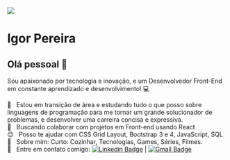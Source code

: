 <img width="auto" src="https://github.com/tgmarinho/tgmarinho/blob/master/banner.png">


# Igor Pereira

## Olá pessoal 👋
Sou apaixonado por tecnologia e inovação, e um Desenvolvedor Front-End em constante aprendizado e desenvolvimento! :computer:

 :rocket:  &nbsp; Estou em transição de área e estudando tudo o que posso sobre linguagens de programação para me tornar um grande solucionador de problemas, e desenvolver uma carreira concisa e expressiva.
 <br/> :purple_heart: &nbsp; Buscando colaborar com projetos em Front-end usando React
 <br/> :blush: &nbsp; Posso te ajudar com CSS Grid Layout, Bootstrap 3 e 4, JavaScript, SQL
 <br/> 💬  &nbsp; Sobre mim: Curto: Cozinhar, Tecnologias, Games, Séries, Filmes.
 <br/> :email: &nbsp; Entre em contato comigo: [![Linkedin Badge](https://img.shields.io/badge/-IgorPereira-blue?style=flat-square&logo=Linkedin&logoColor=white&link=https://www.linkedin.com/in/igor-pereira-0857a4b5/)](https://www.linkedin.com/in/igor-pereira-0857a4b5/) 
| 
[![Gmail Badge](https://img.shields.io/badge/-igoramos@gmail.com-c14438?style=flat-square&logo=Gmail&logoColor=white&link=mailto:igoramos@gmail.com)](mailto:igoramos@gmail.com)
